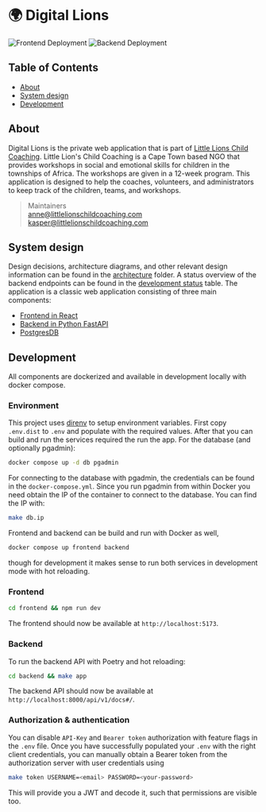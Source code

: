 # :earth_africa: Digital Lions 

![Frontend Deployment](https://github.com/Little-Lions/digital-lions/actions/workflows/backend.yml/badge.svg)
![Backend Deployment](https://github.com/Little-Lions/digital-lions/actions/workflows/frontend.yml/badge.svg)

## Table of Contents
- [About](#about)
- [System design](#system-design)
- [Development](#development)


## About

Digital Lions is the private web application that is part of [Little Lions Child Coaching](https://littlelionschildcoaching.com/). Little Lion's Child Coaching is a Cape Town based NGO that provides workshops in social and emotional skills for children in the townships of Africa. The workshops are given in a 12-week program. This application is designed to help the coaches, volunteers, and administrators to keep track of the children, teams, and workshops. 

> Maintainers  
  [anne@littlelionschildcoaching.com](mailto:anne@littlelionschildcoaching.com)    
  [kasper@littlelionschildcoaching.com](mailto:kasper@littlelionschildcoaching.com)


## System design

Design decisions, architecture diagrams, and other relevant design information can be found in the [architecture](architecture) folder. A status overview of the backend endpoints can be found in the [development status](architecture/README.md) table.
The application is a classic web application consisting of three main components:
- [Frontend in React](frontend)
- [Backend in Python FastAPI](backend)
- [PostgresDB](architecture/decisions/00-inital-concept.md)


## Development

All components are dockerized and available in development locally with docker compose. 

### Environment

This project uses [direnv](https://direnv.net/) to setup environment variables. First copy `.env.dist` to `.env` and populate with the required values. After that you can build and run the services required the run the app. For the database (and optionally pgadmin):
```bash
docker compose up -d db pgadmin
```
For connecting to the database with pgadmin, the credentials can be found in the `docker-compose.yml`. Since you run pgadmin from within Docker you need obtain the IP of the container to connect to the database. You can find the IP with:
```bash
make db.ip
```
Frontend and backend can be build and run with Docker as well, 
```bash
docker compose up frontend backend
```
though for development it makes sense to run both services in development mode with hot reloading.

### Frontend
```bash
cd frontend && npm run dev
```
The frontend should now be available at `http://localhost:5173`.

### Backend

To run the backend API with Poetry and hot reloading:
```bash
cd backend && make app
```
The backend API should now be available at `http://localhost:8000/api/v1/docs#/`.

### Authorization & authentication

You can disable `API-Key` and `Bearer token` authorization with feature flags in the `.env` file. Once you have successfully populated your `.env` with the right client credentials, you can manually obtain a Bearer token from the authorization server with user credentials using
```bash
make token USERNAME=<email> PASSWORD=<your-password>
```
This will provide you a JWT and decode it, such that permissions are visible too.
